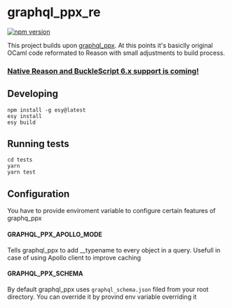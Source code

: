 # graphql_ppx_re

[![npm version](https://badge.fury.io/js/%40baransu%2Fgraphql_ppx_re.svg)](https://badge.fury.io/js/%40baransu%2Fgraphql_ppx_re)

This project builds upon [graphql_ppx](https://github.com/mhallin/graphql_ppx). At this points it's basiclly original OCaml code reformated to Reason with small adjustments to build process.

### [Native Reason and BuckleScript 6.x support is coming!](https://github.com/baransu/graphql_ppx_re/pull/13)

## Developing

```
npm install -g esy@latest
esy install
esy build
```

## Running tests

```
cd tests
yarn
yarn test
```

## Configuration

You have to provide enviroment variable to configure certain features of graphq_ppx

#### GRAPHQL_PPX_APOLLO_MODE

Tells graphql_ppx to add \_\_typename to every object in a query. Usefull in case of using Apollo client to improve caching

#### GRAPHQL_PPX_SCHEMA

By default graphql_ppx uses `graphql_schema.json` filed from your root directory. You can override it by provind env variable overriding it
